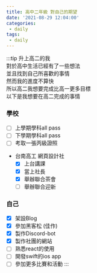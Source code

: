 ```yaml
---
title: 高中二年級 對自己的期望
date: '2021-08-29 12:04:00'
categories:
 - daily
tags:
 - daily
---
```


:::tip
升上高二的我\
對於高中生活已經有了一些想法\
並且找到自己所喜歡的事情\
然而我的進度不算快\
所以高二我想要完成比高一更多目標\
以下是我想要在高二完成的事情


### 學校
- [ ] 上學期學科all pass
- [ ] 下學期學科all pass
- [ ] 考取一張丙級證照
- 台南高工 網頁設計社
    - [x] 上台講課
    - [x] 當上社長
    - [x] 舉辦聯合茶會
    - [ ] 舉辦聯合迎新

### 自己
- [x] 架設Blog
- [x] 參加黑客松 (佳作)
- [x] 製作Discord-bot
- [x] 製作社團的網站
- [ ] 熟悉react的使用
- [ ] 開發swift的ios app
- [ ] 參加更多比賽和活動
:::
